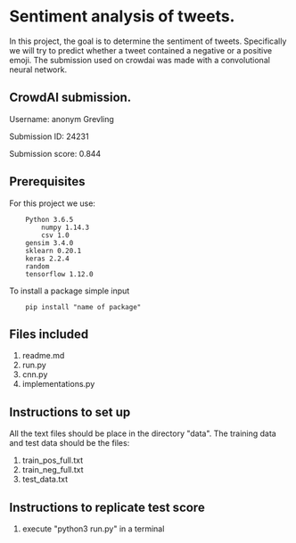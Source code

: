 # Sentiment analysis of tweets.
In this project, the goal is to determine the sentiment of tweets. Specifically we will try to predict whether a tweet contained a negative or a positive emoji. The submission used on crowdai was made with a convolutional neural network.

## CrowdAI submission.
Username: anonym Grevling

Submission ID: 24231 

Submission score: 0.844
## Prerequisites

For this project we use:

```
	Python 3.6.5
        numpy 1.14.3
        csv 1.0
	gensim 3.4.0
	sklearn 0.20.1
	keras 2.2.4
	random  
	tensorflow 1.12.0
```

To install a package simple input
~~~~
	pip install "name of package"
~~~~

## Files included

1. readme.md
2. run.py
3. cnn.py
4. implementations.py

## Instructions to set up
All the text files should be place in the directory "data". 
The training data and test data should be the files: 

1. train_pos_full.txt
2. train_neg_full.txt
3. test_data.txt

## Instructions to replicate test score
1. execute "python3 run.py" in a terminal
